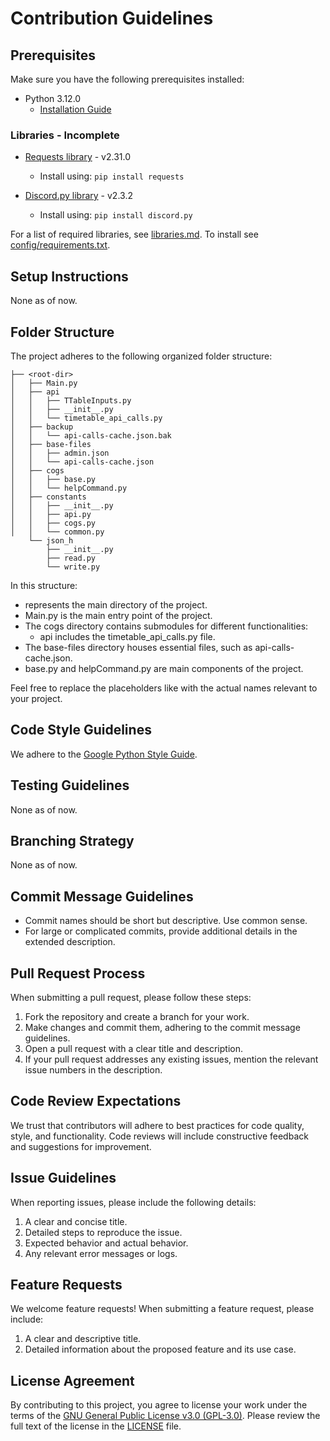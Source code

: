 # Contribution Guidelines

## Prerequisites

Make sure you have the following prerequisites installed:

- Python 3.12.0
  - [Installation Guide](https://www.python.org/downloads/release)

### Libraries - Incomplete
  
- [Requests library](https://docs.python-requests.org/en/latest/) - v2.31.0
  - Install using: `pip install requests`

- [Discord.py library](https://discordpy.readthedocs.io/en/stable/) - v2.3.2
  - Install using: `pip install discord.py`

For a list of required libraries, see [libraries.md](libraries.md). To install see [config/requirements.txt](requirements.txt).

## Setup Instructions

None as of now.

## Folder Structure

The project adheres to the following organized folder structure:
```
├── <root-dir>
│   ├── Main.py
│   ├── api
│   │   ├── TTableInputs.py
│   │   ├── __init__.py
│   │   └── timetable_api_calls.py
│   ├── backup
│   │   └── api-calls-cache.json.bak
│   ├── base-files
│   │   ├── admin.json
│   │   └── api-calls-cache.json
│   ├── cogs
│   │   ├── base.py
│   │   └── helpCommand.py
│   ├── constants
│   │   ├── __init__.py
│   │   ├── api.py
│   │   ├── cogs.py
│   │   └── common.py
    └── json_h
        ├── __init__.py
        ├── read.py
        └── write.py
```
In this structure:

- <root dir> represents the main directory of the project.
- Main.py is the main entry point of the project.
- The cogs directory contains submodules for different functionalities:
  - api includes the timetable_api_calls.py file.
- The base-files directory houses essential files, such as api-calls-cache.json.
- base.py and helpCommand.py are main components of the project.

Feel free to replace the placeholders like <root dir> with the actual names relevant to your project.

## Code Style Guidelines

We adhere to the [Google Python Style Guide](https://google.github.io/styleguide/pyguide.html).

## Testing Guidelines

None as of now.

## Branching Strategy

None as of now.

## Commit Message Guidelines

- Commit names should be short but descriptive. Use common sense.
- For large or complicated commits, provide additional details in the extended description.

## Pull Request Process

When submitting a pull request, please follow these steps:

1. Fork the repository and create a branch for your work.
2. Make changes and commit them, adhering to the commit message guidelines.
3. Open a pull request with a clear title and description.
4. If your pull request addresses any existing issues, mention the relevant issue numbers in the description.

## Code Review Expectations

We trust that contributors will adhere to best practices for code quality, style, and functionality. Code reviews will include constructive feedback and suggestions for improvement.

## Issue Guidelines

When reporting issues, please include the following details:

1. A clear and concise title.
2. Detailed steps to reproduce the issue.
3. Expected behavior and actual behavior.
4. Any relevant error messages or logs.

## Feature Requests

We welcome feature requests! When submitting a feature request, please include:

1. A clear and descriptive title.
2. Detailed information about the proposed feature and its use case.

## License Agreement

By contributing to this project, you agree to license your work under the terms of the [GNU General Public License v3.0 (GPL-3.0)](https://www.gnu.org/licenses/gpl-3.0.html). Please review the full text of the license in the [LICENSE](./LICENSE) file.

